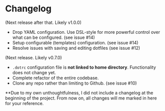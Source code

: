 # Changelog

(Next release after that. Likely v1.0.0)

* Drop YAML configuration. Use DSL-style for more powerful control over what can be configured. (see issue #14)
* Setup configurable (templates) configuration. (see issue #14)
* Resolve issues with saving and editing dotfiles (see issue #12)

(Next release. Likely v0.7.0)

* `.dotrc` configuration file is **not linked to home directory**. Functionality does not change yet.
* Complete refactor of the entire codebase.
* Clone any repo rather than limiting to Github. (see issue #10)

**Due to my own unthoughtfulness, I did not include a changelog at the beginning of the project. From now on, all changes will me marked in here for your reference.
